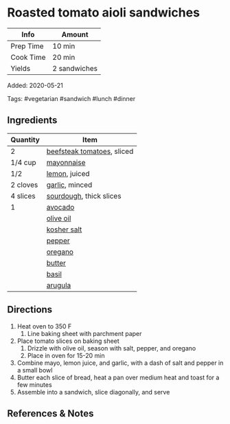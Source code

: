 # Roasted tomato aioli sandwiches

| Info      | Amount       |
| --------- | ------------ |
| Prep Time | 10 min       |
| Cook Time | 20 min       |
| Yields    | 2 sandwiches |

Added: 2020-05-21

Tags: #vegetarian #sandwich #lunch #dinner

## Ingredients

| Quantity | Item                                                    |
| -------- | ------------------------------------------------------- |
| 2        | [beefsteak tomatoes](../_ingredients/tomato.md), sliced |
| 1/4 cup  | [mayonnaise](../_ingredients/mayonnaise.md)             |
| 1/2      | [lemon](../_ingredients/lemon.md), juiced               |
| 2 cloves | [garlic](../_ingredients/garlic.md), minced             |
| 4 slices | [sourdough](../_ingredients/sourdough.md), thick slices |
| 1        | [avocado](../_ingredients/avocado.md)                   |
|          | [olive oil](../_ingredients/olive%20oil.md)             |
|          | [kosher salt](../_ingredients/kosher%20salt.md)         |
|          | [pepper](../_ingredients/pepper.md)                     |
|          | [oregano](../_ingredients/oregano.md)                   |
|          | [butter](../_ingredients/butter.md)                     |
|          | [basil](../_ingredients/basil.md)                       |
|          | [arugula](../_ingredients/arugula.md)                   |

## Directions

1. Heat oven to 350 F
   1. Line baking sheet with parchment paper
2. Place tomato slices on baking sheet
   1. Drizzle with olive oil, season with salt, pepper, and oregano
   2. Place in oven for 15-20 min
3. Combine mayo, lemon juice, and garlic, with a dash of salt and pepper in a small bowl
4. Butter each slice of bread, heat a pan over medium heat and toast for a few minutes
5. Assemble into a sandwich, slice diagonally, and serve

## References & Notes

[^1]: [Original recipe](https://www.thissavoryvegan.com/roasted-tomato-sandwiches-vegan-lemon-garlic-aioli/)

[^2]: Any leftover aioli can be stored in the fridge for a week
